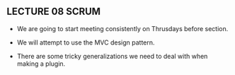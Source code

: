 ## LECTURE 08 SCRUM 

* We are going to start meeting consistently on Thrusdays before section. 

* We will attempt to use the MVC design pattern. 

* There are some tricky generalizations we need to deal with when making a plugin.
